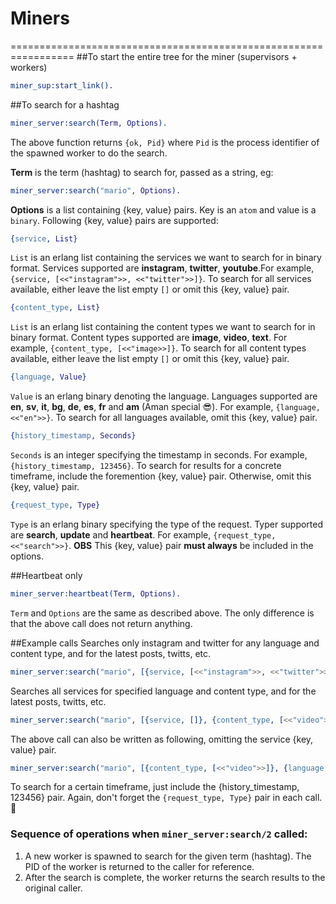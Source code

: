 # Miners
=================================================================
##To start the entire tree for the miner (supervisors + workers)
```erlang
miner_sup:start_link().
```

##To search for a hashtag
```erlang
miner_server:search(Term, Options).
```
The above function returns `{ok, Pid}` where `Pid` is the process identifier of the spawned worker to do the search.

**Term** is the term (hashtag) to search for, passed as a string, eg:
```erlang
miner_server:search("mario", Options).
```
**Options** is a list containing {key, value} pairs. Key is an `atom` and value is a `binary`. Following {key, value} pairs are supported:
```erlang
{service, List}
```
`List` is an erlang list containing the services we want to search for in binary format. Services supported are **instagram**, **twitter**, **youtube**.For example, `{service, [<<"instagram">>, <<"twitter">>]}`. To search for all services available, either leave the list empty `[]` or omit this {key, value} pair.
```erlang
{content_type, List}
```
`List` is an erlang list containing the content types we want to search for in binary format. Content types supported are **image**, **video**, **text**. For example, `{content_type, [<<"image>>]}`. To search for all content types available, either leave the list empty `[]` or omit this {key, value} pair.
```erlang
{language, Value}
```
`Value` is an erlang binary denoting the language. Languages supported are **en**, **sv**, **it**, **bg**, **de**, **es**, **fr** and **am** (Aman special :sunglasses:). For example, `{language, <<"en">>}`. To search for all languages available, omit this {key, value} pair.
```erlang
{history_timestamp, Seconds}
```
`Seconds` is an integer specifying the timestamp in seconds. For example, `{history_timestamp, 123456}`. To search for results for a concrete timeframe, include the foremention {key, value} pair. Otherwise, omit this {key, value} pair.
```erlang
{request_type, Type}
```
`Type` is an erlang binary specifying the type of the request. Typer supported are **search**, **update** and **heartbeat**. For example, `{request_type, <<"search">>}`. **OBS** This {key, value} pair **must always** be included in the options.

##Heartbeat only
```erlang
miner_server:heartbeat(Term, Options).
```
`Term` and `Options` are the same as described above. The only difference is that the above call does not return anything.

##Example calls
Searches only instagram and twitter for any language and content type, and for the latest posts, twitts, etc.
```erlang
miner_server:search("mario", [{service, [<<"instagram">>, <<"twitter">>]}, {request_type, <<"search">>}]).
```
Searches all services for specified language and content type, and for the latest posts, twitts, etc.
```erlang
miner_server:search("mario", [{service, []}, {content_type, [<<"video">>]}, {language, <<"en">>}, {request_type, <<"search">>}]).
```
The above call can also be written as following, omitting the service {key, value} pair.
```erlang
miner_server:search("mario", [{content_type, [<<"video">>]}, {language, <<"en">>}, {request_type, <<"search">>}]).
```
To search for a certain timeframe, just include the {history_timestamp, 123456} pair.
Again, don't forget the `{request_type, Type}` pair in each call. :eyes:


### Sequence of operations when `miner_server:search/2` called:
1. A new worker is spawned to search for the given term (hashtag). The PID of the worker is returned to the caller for reference.
2. After the search is complete, the worker returns the search results to the original caller.

